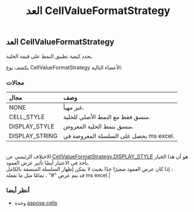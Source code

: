 ﻿---
title: العد CellValueFormatStrategy
second_title: Aspose.Cells for Python via .NET API المراجع
description:
type: docs
weight: 1840
url: /ar/python-net/aspose.cells/cellvalueformatstrategy/
is_root: false
---
##  العد CellValueFormatStrategy
يحدد كيفية تطبيق النمط على قيمة الخلية.



يكشف نوع CellValueFormatStrategy الأعضاء التالية:

###  مجالات
| مجال| وصف|
| :- | :- |
| NONE | غير مهيأ.|
| CELL_STYLE |منسق فقط مع النمط الأصلي للخلية.|
| DISPLAY_STYLE | منسق بنمط الخلية المعروض.|
| DISPLAY_STRING | يحصل على السلسلة المعروضة في ms excel.<br/>الاختلاف الرئيسي عن [CellValueFormatStrategy.DISPLAY_STYLE](/cells/ar/python-net/aspose.cells/cellvalueformatstrategy#DISPLAY_STYLE) هو أن هذا الخيار يأخذ في الاعتبار أيضًا تأثير عرض العمود.<br/>إذا كان عرض العمود صغيرًا جدًا بحيث لا يمكن إظهار السلسلة المنسقة بالكامل ،<br/> قد يتم عرض "#" ، تمامًا مثل ما تفعله ms excel.|



###  أنظر أيضا
* وحدة [aspose.cells](..)
